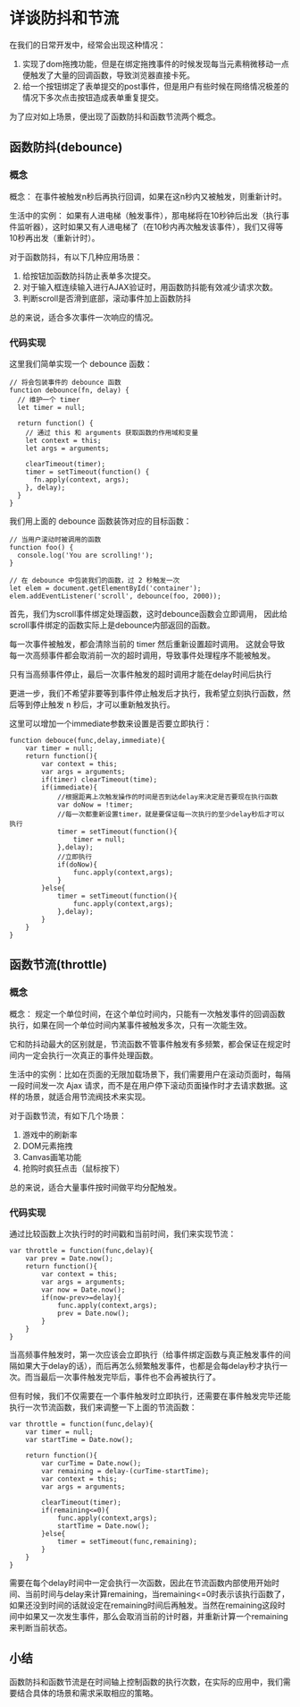 # 详谈防抖和节流

在我们的日常开发中，经常会出现这种情况：

1. 实现了dom拖拽功能，但是在绑定拖拽事件的时候发现每当元素稍微移动一点便触发了大量的回调函数，导致浏览器直接卡死。
2. 给一个按钮绑定了表单提交的post事件，但是用户有些时候在网络情况极差的情况下多次点击按钮造成表单重复提交。

为了应对如上场景，便出现了函数防抖和函数节流两个概念。

## 函数防抖(debounce)

### 概念

概念： 在事件被触发n秒后再执行回调，如果在这n秒内又被触发，则重新计时。

生活中的实例： 如果有人进电梯（触发事件），那电梯将在10秒钟后出发（执行事件监听器），这时如果又有人进电梯了（在10秒内再次触发该事件），我们又得等10秒再出发（重新计时）。

对于函数防抖，有以下几种应用场景：

1. 给按钮加函数防抖防止表单多次提交。
2. 对于输入框连续输入进行AJAX验证时，用函数防抖能有效减少请求次数。
3. 判断scroll是否滑到底部，滚动事件加上函数防抖

总的来说，适合多次事件一次响应的情况。

### 代码实现

这里我们简单实现一个 debounce 函数：

````
// 将会包装事件的 debounce 函数
function debounce(fn, delay) {
  // 维护一个 timer
  let timer = null;

  return function() {
    // 通过 this 和 arguments 获取函数的作用域和变量
    let context = this;
    let args = arguments;

    clearTimeout(timer);
    timer = setTimeout(function() {
      fn.apply(context, args);
    }, delay);
  }
}
````

我们用上面的 debounce 函数装饰对应的目标函数：

````
// 当用户滚动时被调用的函数
function foo() {
  console.log('You are scrolling!');
}

// 在 debounce 中包装我们的函数，过 2 秒触发一次
let elem = document.getElementById('container');
elem.addEventListener('scroll', debounce(foo, 2000));
````

首先，我们为scroll事件绑定处理函数，这时debounce函数会立即调用， 因此给scroll事件绑定的函数实际上是debounce内部返回的函数。

每一次事件被触发，都会清除当前的 timer 然后重新设置超时调用。 
这就会导致每一次高频事件都会取消前一次的超时调用，导致事件处理程序不能被触发。

只有当高频事件停止，最后一次事件触发的超时调用才能在delay时间后执行

更进一步，我们不希望非要等到事件停止触发后才执行，我希望立刻执行函数，然后等到停止触发 n 秒后，才可以重新触发执行。 

这里可以增加一个immediate参数来设置是否要立即执行：

````
function debouce(func,delay,immediate){
    var timer = null;
    return function(){
        var context = this;
        var args = arguments;
        if(timer) clearTimeout(time);
        if(immediate){
            //根据距离上次触发操作的时间是否到达delay来决定是否要现在执行函数
            var doNow = !timer;
            //每一次都重新设置timer，就是要保证每一次执行的至少delay秒后才可以执行
            timer = setTimeout(function(){
                timer = null;
            },delay);
            //立即执行
            if(doNow){
                func.apply(context,args);
            }
        }else{
            timer = setTimeout(function(){
                func.apply(context,args);
            },delay);
        }
    }
}
````

## 函数节流(throttle)

### 概念

概念： 规定一个单位时间，在这个单位时间内，只能有一次触发事件的回调函数执行，如果在同一个单位时间内某事件被触发多次，只有一次能生效。

它和防抖动最大的区别就是，节流函数不管事件触发有多频繁，都会保证在规定时间内一定会执行一次真正的事件处理函数。

生活中的实例：比如在页面的无限加载场景下，我们需要用户在滚动页面时，每隔一段时间发一次 Ajax 请求，而不是在用户停下滚动页面操作时才去请求数据。这样的场景，就适合用节流阀技术来实现。

对于函数节流，有如下几个场景：

1. 游戏中的刷新率
2. DOM元素拖拽
3. Canvas画笔功能
4. 抢购时疯狂点击（鼠标按下）

总的来说，适合大量事件按时间做平均分配触发。

### 代码实现

通过比较函数上次执行时的时间戳和当前时间，我们来实现节流：

````
var throttle = function(func,delay){
    var prev = Date.now();
    return function(){
        var context = this;
        var args = arguments;
        var now = Date.now();
        if(now-prev>=delay){
            func.apply(context,args);
            prev = Date.now();
        }
    }
}
````

当高频事件触发时，第一次应该会立即执行（给事件绑定函数与真正触发事件的间隔如果大于delay的话），而后再怎么频繁触发事件，也都是会每delay秒才执行一次。而当最后一次事件触发完毕后，事件也不会再被执行了。

但有时候，我们不仅需要在一个事件触发时立即执行，还需要在事件触发完毕还能执行一次节流函数，我们来调整一下上面的节流函数：

````
var throttle = function(func,delay){
    var timer = null;
    var startTime = Date.now();

    return function(){
        var curTime = Date.now();
        var remaining = delay-(curTime-startTime);
        var context = this;
        var args = arguments;

        clearTimeout(timer);
        if(remaining<=0){
            func.apply(context,args);
            startTime = Date.now();
        }else{
            timer = setTimeout(func,remaining);
        }
    }
}
````

需要在每个delay时间中一定会执行一次函数，因此在节流函数内部使用开始时间、当前时间与delay来计算remaining，当remaining<=0时表示该执行函数了，如果还没到时间的话就设定在remaining时间后再触发。当然在remaining这段时间中如果又一次发生事件，那么会取消当前的计时器，并重新计算一个remaining来判断当前状态。

## 小结

函数防抖和函数节流是在时间轴上控制函数的执行次数，在实际的应用中，我们需要结合具体的场景和需求采取相应的策略。